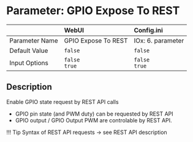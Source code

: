 # Parameter: GPIO Expose To REST

|                   | WebUI               | Config.ini
|:---               |:---                 |:----
| Parameter Name    | GPIO Expose To REST | IOx: 6. parameter
| Default Value     | `false`             | `false`
| Input Options     | `false`<br>`true`   | `false`<br>`true` 


## Description

Enable GPIO state request by REST API calls<br>
- GPIO pin state (and PWM duty) can be requested by REST API<br>
- GPIO output / GPIO Output PWM are controlable by REST API.


!!! Tip
    Syntax of REST API requests -> see REST API description
